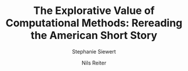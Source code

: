 ---
layout: pub
type: article
title: "The Explorative Value of Computational Methods: Rereading the American Short Story"
author:
- Stephanie Siewert
- Nils Reiter
year: 2019
journal: American Studies
number: 1
volume: 63
issuetitle: Digital Scholarship in American Studies
lang: en
toappear: true
---